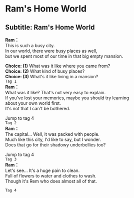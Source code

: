 # Ram's Home World

  
## Subtitle: Ram's Home World
  
**Ram：**  
This is such a busy city.  
In our world, there were busy places as well,  
but we spent most of our time in that big empty mansion.  
  
**Choice: (1)**  What was it like where you came from?  
**Choice: (2)**  What kind of busy places?  
**Choice: (3)**  What's it like living in a mansion?  
`Tag 1`  
**Ram：**  
What was it like? That's not very easy to explain.  
If you've lost your memories, maybe you should try learning  
about your own world first.  
 It's not that I can't be bothered.  
  
Jump to tag 4  
`Tag 2`  
**Ram：**  
The capital... Well, it was packed with people.  
Much like this city, I'd like to say, but I wonder.  
Does that go for their shadowy underbellies too?  
  
Jump to tag 4  
`Tag 3`  
**Ram：**  
Let's see... It's a huge pain to clean.  
Full of flowers to water and clothes to wash.  
Though it's Rem who does almost all of that.  
  
`Tag 4`  
